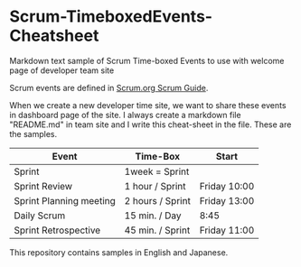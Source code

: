 # Scrum-TimeboxedEvents-Cheatsheet
Markdown text sample of Scrum Time-boxed Events to use with welcome page of developer team site

Scrum events are defined in [Scrum.org Scrum Guide](https://www.scrumguides.org/scrum-guide.html).

When we create a new developer time site, we want to share these events in dashboard page of the site.
I always create a markdown file "README.md" in team site and I write this cheat-sheet in the file.
These are the samples.

 | Event | Time-Box | Start |
 ----|----|----
 | Sprint |  1week = Sprint  | |
 | Sprint Review   | 1 hour / Sprint| Friday 10:00 |
 | Sprint Planning meeting  | 2 hours / Sprint| Friday 13:00 |
 | Daily Scrum | 15 min. / Day| 8:45 |
 | Sprint Retrospective | 45 min. / Sprint| Friday 11:00 |
 
 This repository contains samples in English and Japanese.
